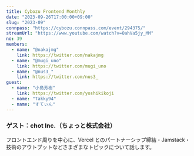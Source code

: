 ```yaml
---
title: Cybozu Frontend Monthly
date: "2023-09-26T17:00:00+09:00"
slug: "2023-09"
connpass: "https://cybozu.connpass.com/event/294375/"
streamUrl: "https://www.youtube.com/watch?v=OahVa5jy_MM"
no: 39
members:
  - name: "@nakajmg"
    link: https://twitter.com/nakajmg
  - name: "@mugi_uno"
    link: https://twitter.com/mugi_uno
  - name: "@nus3_"
    link: https://twitter.com/nus3_
guest:
  - name: "小島芳樹"
    link: https://twitter.com/yoshikikoji
  - name: "Takky94"
  - name: "すてぃん"
---
```


### ゲスト：chot Inc.（ちょっと株式会社）

フロントエンド周りを中心に、Vercel とのパートナーシップ締結・Jamstack・技術のアウトプットなどさまざまなトピックについて話します。
